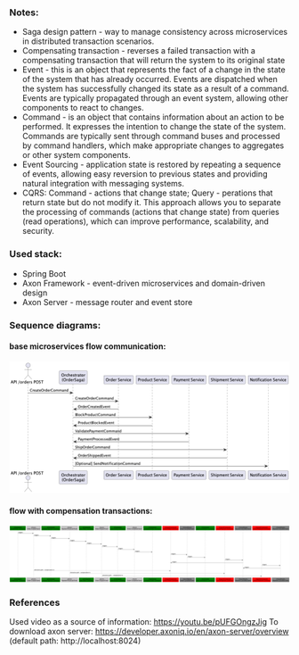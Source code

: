 ### Notes: 
- Saga design pattern - way to manage consistency across microservices in distributed transaction scenarios.
- Compensating transaction - reverses a failed transaction with a compensating transaction that will return the system to its original state
- Event - this is an object that represents the fact of a change in the state of the system that has already occurred. Events are dispatched when the system has successfully changed its state as a result of a command. Events are typically propagated through an event system, allowing other components to react to changes.
- Command - is an object that contains information about an action to be performed. It expresses the intention to change the state of the system. Commands are typically sent through command buses and processed by command handlers, which make appropriate changes to aggregates or other system components.
- Event Sourcing - application state is restored by repeating a sequence of events, allowing easy reversion to previous states and providing natural integration with messaging systems.
- CQRS: Command - actions that change state; Query - perations that return state but do not modify it. This approach allows you to separate the processing of commands (actions that change state) from queries (read operations), which can improve performance, scalability, and security.

### Used stack:
- Spring Boot
- Axon Framework - event-driven microservices and domain-driven design
- Axon Server - message router and event store

### Sequence diagrams:

#### base microservices flow communication:
![microservice-communication-sequence-diagram.png](saga-orchestration-sequence-diagram.png)
#### flow with compensation transactions:
![sequence-diagram.png](sequence-diagram.png)

### References
Used video as a source of information: https://youtu.be/pUFGOngzJig
To download axon server: https://developer.axoniq.io/en/axon-server/overview (default path: http://localhost:8024)

